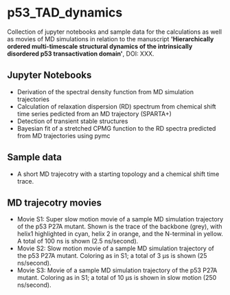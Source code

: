# p53_TAD_dynamics
Collection of jupyter notebooks and sample data for the calculations as well as movies of MD simulations in relation to the manuscript **'Hierarchically ordered multi-timescale structural dynamics of the intrinsically disordered p53 transactivation domain'**, DOI: XXX.

## Jupyter Notebooks

* Derivation of the spectral density function from MD simulation trajectories
* Calculation of relaxation dispersion (RD) spectrum from chemical shift time series pedicted from an MD trajectory (SPARTA+)
* Detection of transient stable structures
* Bayesian fit of a stretched CPMG function to the RD spectra predicted from MD trajectories using pymc

## Sample data

* A short MD trajecotry with a starting topology and a chemical shift time trace.

## MD trajecotry movies

* Movie S1: Super slow motion movie of a sample MD simulation trajectory of the p53 P27A mutant. Shown is the trace of the backbone (grey), with helix1 highlighted in cyan, helix 2 in orange, and the N-terminal in yellow. A total of 100 ns is shown (2.5 ns/second).
* Movie S2: Slow motion movie of a sample MD simulation trajectory of the p53 P27A mutant. Coloring as in S1; a total of 3 µs is shown (25 ns/second).
* Movie S3: Movie of a sample MD simulation trajectory of the p53 P27A mutant. Coloring as in S1; a total of 10 µs is shown in slow motion (250 ns/second).


